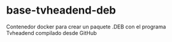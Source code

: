 # base-tvheadend-deb
Contenedor docker para crear un paquete .DEB con el programa Tvheadend compilado desde GitHub
